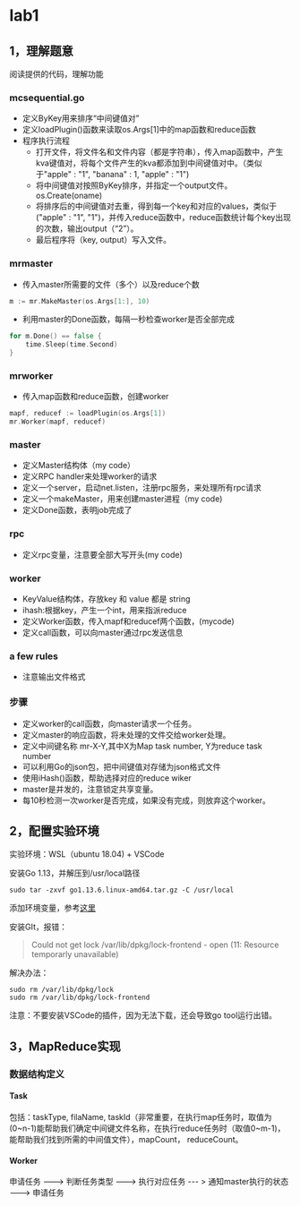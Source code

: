 # lab1

## 1，理解题意

阅读提供的代码，理解功能

### mcsequential.go

* 定义ByKey用来排序“中间键值对”
* 定义loadPlugin()函数来读取os.Args[1]中的map函数和reduce函数
* 程序执行流程
  * 打开文件，将文件名和文件内容（都是字符串），传入map函数中，产生kva键值对，将每个文件产生的kva都添加到中间键值对中。（类似于"apple" : "1", "banana" : 1, "apple" : "1")
  * 将中间键值对按照ByKey排序，并指定一个output文件。os.Create(oname)
  * 将排序后的中间键值对去重，得到每一个key和对应的values，类似于("apple" : "1", "1")，并传入reduce函数中，reduce函数统计每个key出现的次数，输出output（“2”）。
  * 最后程序将（key, output）写入文件。

### mrmaster

* 传入master所需要的文件（多个）以及reduce个数

```go
m := mr.MakeMaster(os.Args[1:], 10)
```

* 利用master的Done函数，每隔一秒检查worker是否全部完成

```go
for m.Done() == false {
    time.Sleep(time.Second)
}
```

### mrworker

* 传入map函数和reduce函数，创建worker

```go
mapf, reducef := loadPlugin(os.Args[1])
mr.Worker(mapf, reducef)
```

### master

* 定义Master结构体（my code）
* 定义RPC handler来处理worker的请求
* 定义一个server，启动net.listen，注册rpc服务，来处理所有rpc请求
* 定义一个makeMaster，用来创建master进程（my code)
* 定义Done函数，表明job完成了

### rpc

* 定义rpc变量，注意要全部大写开头(my code)

### worker

* KeyValue结构体，存放key 和 value 都是 string
* ihash:根据key，产生一个int，用来指派reduce
* 定义Worker函数，传入mapf和reducef两个函数，(mycode)
* 定义call函数，可以向master通过rpc发送信息

### a few rules

* 注意输出文件格式

### 步骤

* 定义worker的call函数，向master请求一个任务。
* 定义master的响应函数，将未处理的文件交给worker处理。
* 定义中间键名称 mr-X-Y,其中X为Map task number, Y为reduce task number
* 可以利用Go的json包，把中间键值对存储为json格式文件
* 使用iHash()函数，帮助选择对应的reduce wiker
* master是并发的，注意锁定共享变量。
* 每10秒检测一次worker是否完成，如果没有完成，则放弃这个worker。

## 2，配置实验环境

实验环境：WSL（ubuntu 18.04) + VSCode

安装Go 1.13，并解压到/usr/local路径

```
sudo tar -zxvf go1.13.6.linux-amd64.tar.gz -C /usr/local
```

添加环境变量，参考[这里](https://www.jianshu.com/p/c43ebab25484)

安装GIt，报错：

>Could not get lock /var/lib/dpkg/lock-frontend - open (11: Resource temporarly unavailable)

解决办法：

```
sudo rm /var/lib/dpkg/lock
sudo rm /var/lib/dpkg/lock-frontend
```

注意：不要安装VSCode的插件，因为无法下载，还会导致go tool运行出错。

## 3，MapReduce实现

### 数据结构定义

#### Task

包括：taskType, filaName, taskId（非常重要，在执行map任务时，取值为(0~n-1)能帮助我们确定中间键文件名称，在执行reduce任务时（取值0~m-1)，能帮助我们找到所需的中间值文件），mapCount， reduceCount。

#### Worker

申请任务 ---> 判断任务类型 ---> 执行对应任务 --- > 通知master执行的状态  ---> 申请任务

